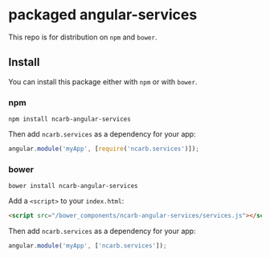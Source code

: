 # packaged angular-services

This repo is for distribution on `npm` and `bower`.

## Install

You can install this package either with `npm` or with `bower`.

### npm

```shell
npm install ncarb-angular-services
```

Then add `ncarb.services` as a dependency for your app:

```javascript
angular.module('myApp', [require('ncarb.services')]);
```

### bower

```shell
bower install ncarb-angular-services
```

Add a `<script>` to your `index.html`:

```html
<script src="/bower_components/ncarb-angular-services/services.js"></script>
```

Then add `ncarb.services` as a dependency for your app:

```javascript
angular.module('myApp', ['ncarb.services']);
```
